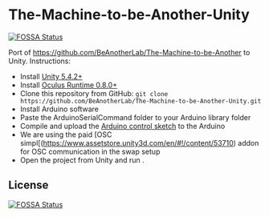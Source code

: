 # The-Machine-to-be-Another-Unity
[![FOSSA Status](https://app.fossa.io/api/projects/git%2Bhttps%3A%2F%2Fgithub.com%2FBeAnotherLab%2FThe-Machine-to-be-Another-Unity.svg?type=shield)](https://app.fossa.io/projects/git%2Bhttps%3A%2F%2Fgithub.com%2FBeAnotherLab%2FThe-Machine-to-be-Another-Unity?ref=badge_shield)


Port of https://github.com/BeAnotherLab/The-Machine-to-be-Another to Unity. 
Instructions:

- Install [Unity 5.4.2+](http://unity3d.com/5)
- Install [Oculus Runtime 0.8.0+](https://developer.oculus.com/downloads/)
- Clone this repository from GitHub: `git clone https://github.com/BeAnotherLab/The-Machine-to-be-Another-Unity.git`
- Install Arduino software
- Paste the ArduinoSerialCommand folder to your Arduino library folder
- Compile and upload the [Arduino control sketch](https://raw.githubusercontent.com/BeAnotherLab/The-Machine-to-be-Another-Unity/master/Arduino/ArduinoControl/ArduinoControl.ino) to the Arduino
- We are using the paid [OSC simpl[(https://www.assetstore.unity3d.com/en/#!/content/53710) addon for OSC communication in the swap setup
- Open the project from Unity and run . 



## License
[![FOSSA Status](https://app.fossa.io/api/projects/git%2Bhttps%3A%2F%2Fgithub.com%2FBeAnotherLab%2FThe-Machine-to-be-Another-Unity.svg?type=large)](https://app.fossa.io/projects/git%2Bhttps%3A%2F%2Fgithub.com%2FBeAnotherLab%2FThe-Machine-to-be-Another-Unity?ref=badge_large)